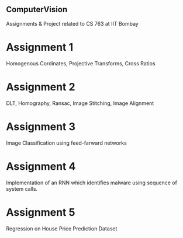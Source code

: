 ## ComputerVision
Assignments & Project related to CS 763 at IIT Bombay


# Assignment 1
Homogenous Cordinates, Projective Transforms, Cross Ratios

# Assignment 2
DLT, Homography, Ransac, Image Stitching, Image Alignment

# Assignment 3
Image Classification using feed-farward networks 

# Assignment 4
Implementation of an RNN which identifies malware using sequence of system calls.


# Assignment 5
Regression on House Price Prediction Dataset
